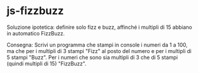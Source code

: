 # js-fizzbuzz

Soluzione ipotetica: definire solo fizz e buzz, affinché i multipli di 15 abbiano in automatico FizzBuzz.

Consegna: Scrivi un programma che stampi in console i numeri da 1 a 100, ma che per i multipli di 3 stampi "Fizz" al posto del numero e per i multipli di 5 stampi "Buzz". Per i numeri che sono sia multipli di 3 che di 5 stampi (quindi multipli di 15) "FizzBuzz". 
